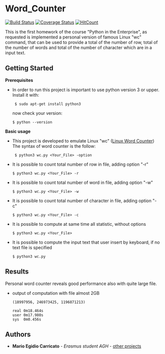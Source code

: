 # Word_Counter
[![Build Status](https://travis-ci.org/Mario181091/PitE-Word_counter.svg?branch=master)](https://travis-ci.org/Mario181091/PitE-Word_counter)          [![Coverage Status](https://coveralls.io/repos/github/Mario181091/PitE-Word_counter/badge.svg?branch=master&service=Github)](https://coveralls.io/github/Mario181091/PitE-Word_counter?branch=master&service=Github)   [![HitCount](http://hits.dwyl.io/Mario181091/PitE-Word_counter.svg)](http://hits.dwyl.io/Mario181091/PitE-Word_counter)

This is the first homework of the course "Python in the Enterprise", as requested is implemented a personal version of famous Linux "wc" command, that can be used to provide a total of the number of row,        total of the number of words and total of the number of character which are in a input text. 

## Getting Started

**Prerequisites**
* In order to run this project is important to use python version 3 or upper.                                                    
  Install it with:
  ```
   $ sudo apt-get install python3
  ```
  now check your version: 
  ```
  $ python --version
  ```


**Basic usage**
* This project is developed to emulate Linux "wc" ([Linux Word Counter](https://en.wikipedia.org/wiki/Wc_(Unix)))    
  The syntax of word counter is the follow:
  ```
   $ python3 wc.py <Your_File> -option
  ```
  
 * It is possible to count total number of row in file, adding option "-r" 
   ```
   $ python3 wc.py <Your_File> -r 
   ```
   
 * It is possible to count total number of word in file, adding option "-w" 
   ```
   $ python3 wc.py <Your_File> -w 
   ```
   
 * It is possible to count total number of character in file, adding option "-c" 
   ```
   $ python3 wc.py <Your_File> -c 
   ```
  
 * It is possible to compute at same time all statistic, without options 
   ```
   $ python3 wc.py <Your_File> 
   ```
     
 * It is possible to compute the input text that user insert by keyboard, if no text file is specified
   ```
   $ python3 wc.py
   ```

## Results
Personal word counter reveals good performance also with quite large file. 
* output of computation with file almost 2GB

   ```
   (18997956, 246973425, 1196871213)
   
   real	0m18.464s
   user	0m17.980s
   sys	0m0.456s

   ```
## Authors

* **Mario Egidio Carricato** - *Erasmus student AGH* - [other projects](https://github.com/mario181091)
